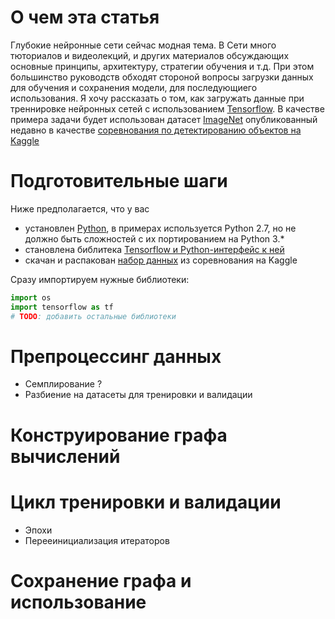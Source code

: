О чем эта статья
================
Глубокие нейронные сети сейчас модная тема.
В Сети много тюториалов и видеолекций, и других материалов обсуждающих 
основные принципы, архитектуру, стратегии обучения и т.д.
При этом большинство руководств обходят стороной вопросы загрузки
данных для обучения и сохранения модели, для последующиего использования.
Я хочу рассказать о том, как загружать данные при треннировке нейронных
сетей с использованием [Tensorflow][1].
В качестве примера задачи будет использован датасет [ImageNet][2]
опубликованный недавно в качестве [соревнования по детектированию объектов на Kaggle][3]

Подготовительные шаги
=====================
Ниже предполагается, что у вас
  * установлен [Python][python_org], в примерах используется Python 2.7,
  но не должно быть сложностей с их портированием на Python 3.* 
  * становлена библитека [Tensorflow и Python-интерфейс к ней][install_tensorflow]
  * скачан и распакован [набор данных][download_dataset] из соревнования на Kaggle 

Сразу импортируем нужные библиотеки:

```python
import os
import tensorflow as tf
# TODO: добавить остальные библиотеки
```

Препроцессинг данных
====================
  * Семплирование ?
  * Разбиение на датасеты для тренировки и валидации

Конструирование графа вычислений
================================

Цикл тренировки и валидации
===========================
  * Эпохи
  * Перееинициализация итераторов

Сохранение графа и использование
================================

[1]: https://www.tensorflow.org/
[2]: http://www.image-net.org/
[3]: https://www.kaggle.com/c/imagenet-object-detection-challenge
[python_org]: https://www.python.org/
[install_tensorflow]: https://www.tensorflow.org/install/
[download_dataset]:https://www.kaggle.com/c/imagenet-object-detection-challenge/data